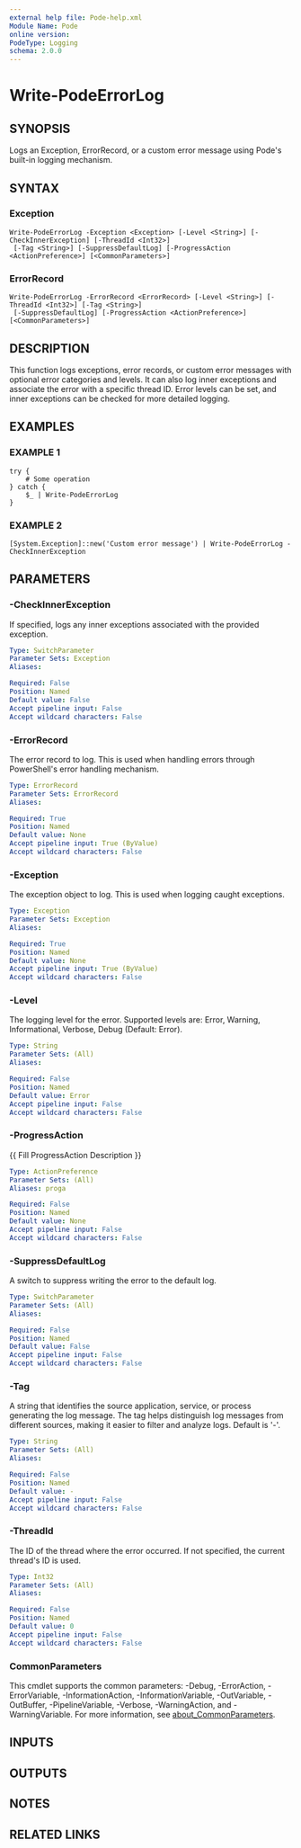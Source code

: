 ```yaml
---
external help file: Pode-help.xml
Module Name: Pode
online version:
PodeType: Logging
schema: 2.0.0
---
```


# Write-PodeErrorLog

## SYNOPSIS
Logs an Exception, ErrorRecord, or a custom error message using Pode's built-in logging mechanism.

## SYNTAX

### Exception
```
Write-PodeErrorLog -Exception <Exception> [-Level <String>] [-CheckInnerException] [-ThreadId <Int32>]
 [-Tag <String>] [-SuppressDefaultLog] [-ProgressAction <ActionPreference>] [<CommonParameters>]
```

### ErrorRecord
```
Write-PodeErrorLog -ErrorRecord <ErrorRecord> [-Level <String>] [-ThreadId <Int32>] [-Tag <String>]
 [-SuppressDefaultLog] [-ProgressAction <ActionPreference>] [<CommonParameters>]
```

## DESCRIPTION
This function logs exceptions, error records, or custom error messages with optional error categories and levels.
It can also log inner exceptions and associate the error with a specific thread ID.
Error levels can be set, and inner exceptions can be checked for more detailed logging.

## EXAMPLES

### EXAMPLE 1
```
try {
    # Some operation
} catch {
    $_ | Write-PodeErrorLog
}
```

### EXAMPLE 2
```
[System.Exception]::new('Custom error message') | Write-PodeErrorLog -CheckInnerException
```

## PARAMETERS

### -CheckInnerException
If specified, logs any inner exceptions associated with the provided exception.

```yaml
Type: SwitchParameter
Parameter Sets: Exception
Aliases:

Required: False
Position: Named
Default value: False
Accept pipeline input: False
Accept wildcard characters: False
```

### -ErrorRecord
The error record to log.
This is used when handling errors through PowerShell's error handling mechanism.

```yaml
Type: ErrorRecord
Parameter Sets: ErrorRecord
Aliases:

Required: True
Position: Named
Default value: None
Accept pipeline input: True (ByValue)
Accept wildcard characters: False
```

### -Exception
The exception object to log.
This is used when logging caught exceptions.

```yaml
Type: Exception
Parameter Sets: Exception
Aliases:

Required: True
Position: Named
Default value: None
Accept pipeline input: True (ByValue)
Accept wildcard characters: False
```

### -Level
The logging level for the error.
Supported levels are: Error, Warning, Informational, Verbose, Debug (Default: Error).

```yaml
Type: String
Parameter Sets: (All)
Aliases:

Required: False
Position: Named
Default value: Error
Accept pipeline input: False
Accept wildcard characters: False
```

### -ProgressAction
{{ Fill ProgressAction Description }}

```yaml
Type: ActionPreference
Parameter Sets: (All)
Aliases: proga

Required: False
Position: Named
Default value: None
Accept pipeline input: False
Accept wildcard characters: False
```

### -SuppressDefaultLog
A switch to suppress writing the error to the default log.

```yaml
Type: SwitchParameter
Parameter Sets: (All)
Aliases:

Required: False
Position: Named
Default value: False
Accept pipeline input: False
Accept wildcard characters: False
```

### -Tag
A string that identifies the source application, service, or process generating the log message.
The tag helps distinguish log messages from different sources, making it easier to filter and analyze logs.
Default is '-'.

```yaml
Type: String
Parameter Sets: (All)
Aliases:

Required: False
Position: Named
Default value: -
Accept pipeline input: False
Accept wildcard characters: False
```

### -ThreadId
The ID of the thread where the error occurred.
If not specified, the current thread's ID is used.

```yaml
Type: Int32
Parameter Sets: (All)
Aliases:

Required: False
Position: Named
Default value: 0
Accept pipeline input: False
Accept wildcard characters: False
```

### CommonParameters
This cmdlet supports the common parameters: -Debug, -ErrorAction, -ErrorVariable, -InformationAction, -InformationVariable, -OutVariable, -OutBuffer, -PipelineVariable, -Verbose, -WarningAction, and -WarningVariable. For more information, see [about_CommonParameters](http://go.microsoft.com/fwlink/?LinkID=113216).

## INPUTS

## OUTPUTS

## NOTES

## RELATED LINKS
